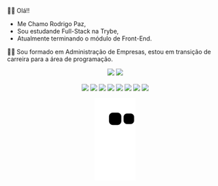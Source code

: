 :raising_hand_man: Olá!! 

- Me Chamo Rodrigo Paz,
- Sou estudande Full-Stack na Trybe,
- Atualmente terminando o módulo de Front-End.

:student:  Sou formado em Administração de Empresas, estou em transição de carreira para a área de programação.

<div align="center" style="display: inline_block"> <img height="100em" src="https://github-readme-stats.vercel.app/api?username=rodrigopaaz&show_icons=true&theme=dark&include_all_commits=true&count_private=true"/>
  <img height="100em" src="https://github-readme-stats.vercel.app/api/top-langs/?username=rodrigopaaz&layout=compact&langs_count=16&theme=dark"/>

</div>
<br>
<div align="center" style="display: inline_block">
<img src ="https://img.shields.io/badge/HTML-239120?style=for-the-badge&logo=html5&logoColor=white" />
<img src ="https://img.shields.io/badge/HTML5-E34F26?style=for-the-badge&logo=html5&logoColor=white" />
<img src ="https://img.shields.io/badge/CSS-239120?&style=for-the-badge&logo=css3&logoColor=white" />  
<img src ="https://img.shields.io/badge/CSS3-1572B6?style=for-the-badge&logo=css3&logoColor=white" />
<img src ="https://img.shields.io/badge/JavaScript-F7DF1E?style=for-the-badge&logo=javascript&logoColor=black" />
<img src ="https://img.shields.io/badge/React-20232A?style=for-the-badge&logo=react&logoColor=61DAFB" />
<img src ="https://img.shields.io/badge/Bootstrap-563D7C?style=for-the-badge&logo=bootstrap&logoColor=white" />  
<img src ="https://img.shields.io/badge/Redux-593D88?style=for-the-badge&logo=redux&logoColor=white" />  
</div>

<div align="center"> 

  ![Snake animation](https://github.com/rodrigopaaz/rodrigopaaz/blob/output/github-contribution-grid-snake.svg)
 
</div>
